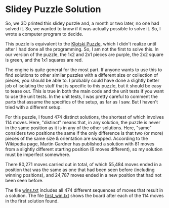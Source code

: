 # Slidey Puzzle Solution

So, we 3D printed this slidey puzzle and, a month or two later, no one had solved it.  So, we wanted to know if it was actually possible to solve it.  So, I wrote a computer program to decide.

This puzzle is equivalent to the [Klotski Puzzle](https://en.wikipedia.org/wiki/Klotski), which I didn't realize until after I had done all the programming.  So, I am not the first to solve this.  In our version of the puzzle, the 1x2 and 2x1 pieces are purple, the 2x2 square is green, and the 1x1 squares are red.

The engine is quite general for the most part.  If anyone wants to use this to find solutions to other similar puzzles with a different size or collection of pieces, you should be able to. I probably could have done a slightly better job of isolating the stuff that is specific to this puzzle, but it should be easy to tease out.  This is true in both the main code and the unit tests if you want to use the unit tests.  In the unit tests, I was pretty careful to comment the parts that assume the specifics of the setup, as far as I saw.  But I haven't tried with a different setup.

For this puzzle, I found 474 distinct solutions, the shortest of which involves 114 moves.  Here, "distinct" means that, in any solution, the puzzle is never in the same position as it is in any of the other solutions.  Here, "same" considers two positions the same if the only difference is that two (or more) pieces of the same size & orientation are swapped.  According to the Wikipedia page, Martin Gardner has published a solution with 81 moves from a slightly different starting position (6 moves different), so my solution must be imperfect somewhere.

There 80,271 moves carried out in total, of which 55,484 moves ended in a position that was the same as one that had been seen before (including winning positions), and 24,787 moves ended in a new position that had not been seen before.

The file [wins.txt](wins.txt) includes all 474 different sequences of moves that result in a solution.  The file [first_win.txt](first_win.txt) shows the board after each of the 114 moves in the first solution found.